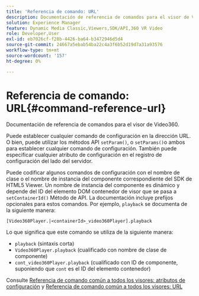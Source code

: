 ```yaml
---
title: 'Referencia de comando: URL'
description: Documentación de referencia de comandos para el visor de Video360.
solution: Experience Manager
feature: Dynamic Media Classic,Viewers,SDK/API,360 VR Video
role: Developer,User
exl-id: eb7026cf-f28b-4426-ba64-b3472946d5d4
source-git-commit: 24667a5ebab54ba22c4a3f6b52d19d7a31a93576
workflow-type: tm+mt
source-wordcount: '157'
ht-degree: 0%

---
```


# Referencia de comando: URL{#command-reference-url}

Documentación de referencia de comandos para el visor de Video360.

Puede establecer cualquier comando de configuración en la dirección URL. O bien, puede utilizar los métodos API `setParam()`, o `setParams()`o ambos para establecer cualquier comando de configuración. También puede especificar cualquier atributo de configuración en el registro de configuración del lado del servidor.

Puede codificar algunos comandos de configuración con el nombre de clase o el nombre de instancia del componente correspondiente del SDK de HTML5 Viewer. Un nombre de instancia del componente es dinámico y depende del ID del elemento DOM contenedor de visor que se pasa a `setContainerId()` Método de API. La documentación incluye prefijos opcionales para estos comandos. Por ejemplo, `playback` se documenta de la siguiente manera:

```
[Video360Player.|<containerId>_video360Player].playback
```

Lo que significa que este comando se utiliza de la siguiente manera:

* `playback` (sintaxis corta)
* `Video360Player.playback` (cualificado con nombre de clase de componente)
* `cont_video360Player.playback` (cualificado con ID de componente, suponiendo que `cont` es el ID del elemento contenedor)

Consulte [Referencia de comando común a todos los visores: atributos de configuración](../../../r-html5-viewer-20-cmdref-configattrib/r-html5-viewer-20-cmdref-configattrib.md#concept-850e0f2c49b949deb7cfbfd330d329bd) y [Referencia de comando común a todos los visores: URL](../../../c-html5-viewer-20-cmdref-url/c-html5-viewer-20-cmdref-url.md#concept-9b337f349b7b406b8c33c7ee96b3e226)
